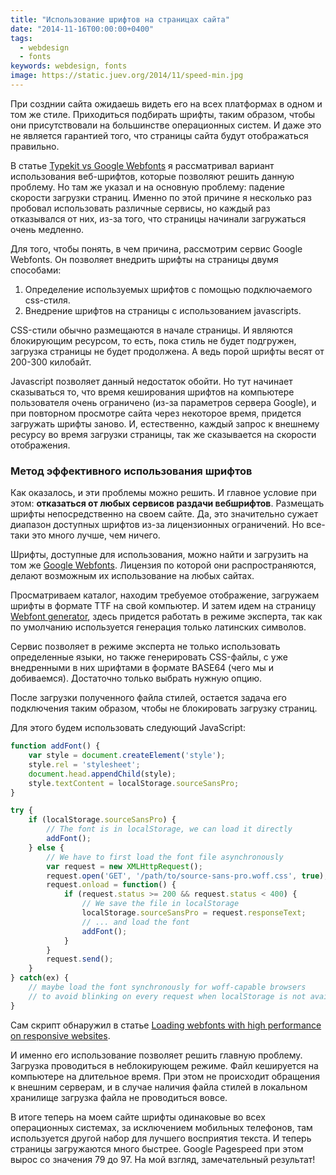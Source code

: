 ```yaml
---
title: "Использование шрифтов на страницах сайта"
date: "2014-11-16T00:00:00+0400"
tags:
  - webdesign
  - fonts
keywords: webdesign, fonts
image: https://static.juev.org/2014/11/speed-min.jpg
---
```

При созднии сайта ожидаешь видеть его на всех платформах в одном и том же стиле. Приходиться подбирать шрифты, таким образом, чтобы они присутствовали на большинстве операционных систем. И даже это не является гарантией того, что страницы сайта будут отображаться правильно.

В статье [Typekit vs Google Webfonts](/2012/11/04/typekit-vs-google-webfonts/) я рассматривал вариант использования веб-шрифтов, которые позволяют решить данную проблему. Но там же указал и на основную проблему: падение скорости загрузки страниц. Именно по этой причине я несколько раз пробовал использовать различные сервисы, но каждый раз отказывался от них, из-за того, что страницы начинали загружаться очень медленно.

Для того, чтобы понять, в чем причина, рассмотрим сервис Google Webfonts. Он позволяет внедрить шрифты на страницы двумя способами:

1. Определение используемых шрифтов с помощью подключаемого css-стиля.
2. Внедрение шрифтов на страницы с использованием javascripts.

CSS-стили обычно размещаются в начале страницы. И являются блокирующим ресурсом, то есть, пока стиль не будет подгружен, загрузка страницы не будет продолжена. А ведь порой шрифты весят от 200-300 килобайт.

Javascript позволяет данный недостаток обойти. Но тут начинает сказываться то, что время кеширования шрифтов на компьютере пользователя очень ограничено (из-за параметров сервера Google), и при повторном просмотре сайта через некоторое время, придется загружать шрифты заново. И, естественно, каждый запрос к внешнему ресурсу во время загрузки страницы, так же сказывается на скорости отображения.

### Метод эффективного использования шрифтов

Как оказалось, и эти проблемы можно решить. И главное условие при этом: **отказаться от любых сервисов раздачи вебшрифтов**. Размещать шрифты непосредственно на своем сайте. Да, это значительно сужает диапазон доступных шрифтов из-за лицензионных ограничений. Но все-таки это много лучше, чем ничего.

Шрифты, доступные для использования, можно найти и загрузить на том же [Google Webfonts](http://www.google.com/fonts). Лицензия по которой они распространяются, делают возможным их использование на любых сайтах.

Просматриваем каталог, находим требуемое отображение, загружаем шрифты в формате TTF на свой компьютер. И затем идем на страницу [Webfont generator](http://www.fontsquirrel.com/tools/webfont-generator), здесь придется работать в режиме эксперта, так как по умолчанию используется генерация только латинских символов.

Сервис позволяет в режиме эксперта не только использовать определенные языки, но также генерировать CSS-файлы, с уже внедренными в них шрифтами в формате BASE64 (чего мы и добиваемся). Достаточно только выбрать нужную опцию.

После загрузки полученного файла стилей, остается задача его подключения таким образом, чтобы не блокировать загрузку страниц.

Для этого будем использовать следующий JavaScript:

```js
function addFont() {
    var style = document.createElement('style');
    style.rel = 'stylesheet';
    document.head.appendChild(style);
    style.textContent = localStorage.sourceSansPro;
}

try {
    if (localStorage.sourceSansPro) {
        // The font is in localStorage, we can load it directly
        addFont();
    } else {
        // We have to first load the font file asynchronously
        var request = new XMLHttpRequest();
        request.open('GET', '/path/to/source-sans-pro.woff.css', true);
        request.onload = function() {
            if (request.status >= 200 && request.status < 400) {
                // We save the file in localStorage
                localStorage.sourceSansPro = request.responseText;
                // ... and load the font
                addFont();
            }
        }
        request.send();
    }
} catch(ex) {
    // maybe load the font synchronously for woff-capable browsers
    // to avoid blinking on every request when localStorage is not available
}
```

Сам скрипт обнаружил в статье [Loading webfonts with high performance on responsive websites](http://bdadam.com/blog/loading-webfonts-with-high-performance.html).

И именно его использование позволяет решить главную проблему. Загрузка проводиться в неблокирующем режиме. Файл кешируется на компьютере на длительное время. При этом не происходит обращения к внешним серверам, и в случае наличия файла стилей в локальном хранилище загрузка файла не проводиться вовсе.

В итоге теперь на моем сайте шрифты одинаковые во всех операционных системах, за исключением мобильных телефонов, там используется другой набор для лучшего восприятия текста. И теперь страницы загружаются много быстрее. Google Pagespeed при этом вырос со значения 79 до 97. На мой взгляд, замечательный результат!
